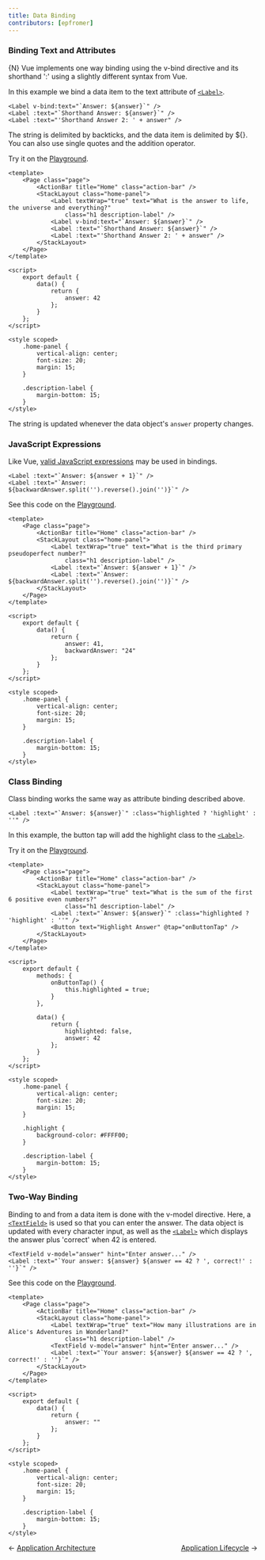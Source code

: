 ```yaml
---
title: Data Binding
contributors: [epfromer]
---
```


### Binding Text and Attributes

{N} Vue implements one way binding using the v-bind directive and its shorthand ':' using a slightly different syntax from Vue.  

In this example we bind a data item to the text attribute of [`<Label>`](/en/docs/elements/components/label).  

```Vue
<Label v-bind:text="`Answer: ${answer}`" />
<Label :text="`Shorthand Answer: ${answer}`" />
<Label :text="'Shorthand Answer 2: ' + answer" />
```

The string is delimited by backticks, and the data item is delimited by ${}.  You can also use single quotes and the addition operator.

Try it on the [Playground](https://play.nativescript.org/?template=play-vue&id=2I6c1p).

```Vue
<template>
    <Page class="page">
        <ActionBar title="Home" class="action-bar" />
        <StackLayout class="home-panel">
            <Label textWrap="true" text="What is the answer to life, the universe and everything?"
                class="h1 description-label" />
            <Label v-bind:text="`Answer: ${answer}`" />
            <Label :text="`Shorthand Answer: ${answer}`" />
            <Label :text="'Shorthand Answer 2: ' + answer" />
        </StackLayout>
    </Page>
</template>

<script>
    export default {
        data() {
            return {
                answer: 42
            };
        }
    };
</script>

<style scoped>
    .home-panel {
        vertical-align: center;
        font-size: 20;
        margin: 15;
    }

    .description-label {
        margin-bottom: 15;
    }
</style>
```

The string is updated whenever the data object's `answer` property changes.  

### JavaScript Expressions

Like Vue, [valid JavaScript expressions](https://vuejs.org/v2/guide/syntax.html#Using-JavaScript-Expressions) may be used in bindings.  

```Vue
<Label :text="`Answer: ${answer + 1}`" />
<Label :text="`Answer: ${backwardAnswer.split('').reverse().join('')}`" />
```

See this code on the [Playground](https://play.nativescript.org/?template=play-vue&id=78TQm5).

```Vue
<template>
    <Page class="page">
        <ActionBar title="Home" class="action-bar" />
        <StackLayout class="home-panel">
            <Label textWrap="true" text="What is the third primary pseudoperfect number?"
                class="h1 description-label" />
            <Label :text="`Answer: ${answer + 1}`" />
            <Label :text="`Answer: ${backwardAnswer.split('').reverse().join('')}`" />
        </StackLayout>
    </Page>
</template>

<script>
    export default {
        data() {
            return {
                answer: 41,
                backwardAnswer: "24"
            };
        }
    };
</script>

<style scoped>
    .home-panel {
        vertical-align: center;
        font-size: 20;
        margin: 15;
    }

    .description-label {
        margin-bottom: 15;
    }
</style>
```

### Class Binding

Class binding works the same way as attribute binding described above.    

```Vue
<Label :text="`Answer: ${answer}`" :class="highlighted ? 'highlight' : ''" />
```

In this example, the button tap will add the highlight class to the [`<Label>`](/en/docs/elements/components/label).

Try it on the [Playground](https://play.nativescript.org/?template=play-vue&id=Clbu17).

```Vue
<template>
    <Page class="page">
        <ActionBar title="Home" class="action-bar" />
        <StackLayout class="home-panel">
            <Label textWrap="true" text="What is the sum of the first 6 positive even numbers?"
                class="h1 description-label" />
            <Label :text="`Answer: ${answer}`" :class="highlighted ? 'highlight' : ''" />
            <Button text="Highlight Answer" @tap="onButtonTap" />
        </StackLayout>
    </Page>
</template>

<script>
    export default {
        methods: {
            onButtonTap() {
                this.highlighted = true;
            }
        },

        data() {
            return {
                highlighted: false,
                answer: 42
            };
        }
    };
</script>

<style scoped>
    .home-panel {
        vertical-align: center;
        font-size: 20;
        margin: 15;
    }

    .highlight {
        background-color: #FFFF00;
    }

    .description-label {
        margin-bottom: 15;
    }
</style>
```

### Two-Way Binding

Binding to and from a data item is done with the v-model directive.  Here, a [`<TextField>`](/en/docs/elements/components/text-field) is used so that you can enter the answer.  The data object is updated with every character input, as well as the [`<Label>`](/en/docs/elements/components/label) which displays the answer plus 'correct' when 42 is entered.

```Vue
<TextField v-model="answer" hint="Enter answer..." />
<Label :text="`Your answer: ${answer} ${answer == 42 ? ', correct!' : ''}`" />
```

See this code on the [Playground](https://play.nativescript.org/?template=play-vue&id=3tnjwX).

```Vue
<template>
    <Page class="page">
        <ActionBar title="Home" class="action-bar" />
        <StackLayout class="home-panel">
            <Label textWrap="true" text="How many illustrations are in Alice's Adventures in Wonderland?"
                class="h1 description-label" />
            <TextField v-model="answer" hint="Enter answer..." />
            <Label :text="`Your answer: ${answer} ${answer == 42 ? ', correct!' : ''}`" />
        </StackLayout>
    </Page>
</template>

<script>
    export default {
        data() {
            return {
                answer: ""
            };
        }
    };
</script>

<style scoped>
    .home-panel {
        vertical-align: center;
        font-size: 20;
        margin: 15;
    }

    .description-label {
        margin-bottom: 15;
    }
</style>
```

<div>
  <span>← <a href="/en/docs/core-concepts/application-architecture.html">Application Architecture</a></span>
  <span style="float: right;"><a href="/en/docs/core-concepts/application-lifecycle.html">Application Lifecycle</a> →</span>
</div>